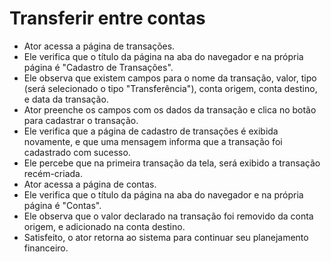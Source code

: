 # Transferir entre contas

- Ator acessa a página de transações.
- Ele verifica que o título da página na aba do navegador e na própria página é "Cadastro de Transações".
- Ele observa que existem campos para o nome da transação, valor, tipo (será selecionado o tipo "Transferência"), conta origem, conta destino, e data da transação.
- Ator preenche os campos com os dados da transação e clica no botão para cadastrar o transação.
- Ele verifica que a página de cadastro de transações é exibida novamente, e que uma mensagem informa que a transação foi cadastrado com sucesso.
- Ele percebe que na primeira transação da tela, será exibido a transação recém-criada.
- Ator acessa a página de contas.
- Ele verifica que o título da página na aba do navegador e na própria página é "Contas".
- Ele observa que o valor declarado na transação foi removido da conta origem, e adicionado na conta destino.
- Satisfeito, o ator retorna ao sistema para continuar seu planejamento financeiro.